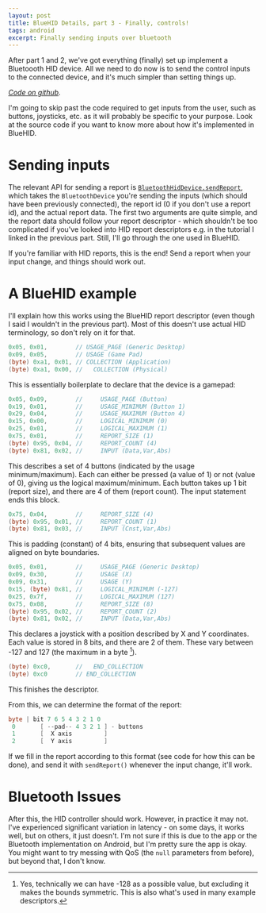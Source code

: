 ```yaml
---
layout: post
title: BlueHID Details, part 3 - Finally, controls!
tags: android
excerpt: Finally sending inputs over bluetooth
---
```


After part 1 and 2, we've got everything (finally) set up implement a Bluetoooth HID device. All we need to do now is to send the control inputs to the connected device, and it's much simpler than setting things up.

<!--more-->

[*Code on github*][ralismark/bluehid].

[ralismark/bluehid]: https://github.com/ralismark/bluehid

I'm going to skip past the code required to get inputs from the user, such as buttons, joysticks, etc. as it will probably be specific to your purpose. Look at the source code if you want to know more about how it's implemented in BlueHID.

# Sending inputs

The relevant API for sending a report is [`BluetoothHidDevice.sendReport`][sendreport], which takes the `BluetoothDevice` you're sending the inputs (which should have been previously connected), the report id (0 if you don't use a report id), and the actual report data. The first two arguments are quite simple, and the report data should follow your report descriptor - which shouldn't be too complicated if you've looked into HID report descriptors e.g. in the tutorial I linked in the previous part. Still, I'll go through the one used in BlueHID.

[sendreport]: https://developer.android.com/reference/android/bluetooth/BluetoothHidDevice.html#sendReport(android.bluetooth.BluetoothDevice,%20int,%20byte[])

If you're familiar with HID reports, this is the end! Send a report when your input change, and things should work out.

# A BlueHID example

I'll explain how this works using the BlueHID report descriptor (even though I said I wouldn't in the previous part). Most of this doesn't use actual HID terminology, so don't rely on it for that.

```java
0x05, 0x01,        // USAGE_PAGE (Generic Desktop)
0x09, 0x05,        // USAGE (Game Pad)
(byte) 0xa1, 0x01, // COLLECTION (Application)
(byte) 0xa1, 0x00, //   COLLECTION (Physical)
```

This is essentially boilerplate to declare that the device is a gamepad:

```java
0x05, 0x09,        //     USAGE_PAGE (Button)
0x19, 0x01,        //     USAGE_MINIMUM (Button 1)
0x29, 0x04,        //     USAGE_MAXIMUM (Button 4)
0x15, 0x00,        //     LOGICAL_MINIMUM (0)
0x25, 0x01,        //     LOGICAL_MAXIMUM (1)
0x75, 0x01,        //     REPORT_SIZE (1)
(byte) 0x95, 0x04, //     REPORT_COUNT (4)
(byte) 0x81, 0x02, //     INPUT (Data,Var,Abs)
```

This describes a set of 4 buttons (indicated by the usage minimum/maximum). Each can either be pressed (a value of 1) or not (value of 0), giving us the logical maximum/minimum. Each button takes up 1 bit (report size), and there are 4 of them (report count). The input statement ends this block.

```java
0x75, 0x04,        //     REPORT_SIZE (4)
(byte) 0x95, 0x01, //     REPORT_COUNT (1)
(byte) 0x81, 0x03, //     INPUT (Cnst,Var,Abs)
```

This is padding (constant) of 4 bits, ensuring that subsequent values are aligned on byte boundaries.

```java
0x05, 0x01,        //     USAGE_PAGE (Generic Desktop)
0x09, 0x30,        //     USAGE (X)
0x09, 0x31,        //     USAGE (Y)
0x15, (byte) 0x81, //     LOGICAL_MINIMUM (-127)
0x25, 0x7f,        //     LOGICAL_MAXIMUM (127)
0x75, 0x08,        //     REPORT_SIZE (8)
(byte) 0x95, 0x02, //     REPORT_COUNT (2)
(byte) 0x81, 0x02, //     INPUT (Data,Var,Abs)
```

This declares a joystick with a position described by X and Y coordinates. Each value is stored in 8 bits, and there are 2 of them. These vary between -127 and 127 (the maximum in a byte [^1]).

[^1]: Yes, technically we can have -128 as a possible value, but excluding it makes the bounds symmetric. This is also what's used in many example descriptors.

```java
(byte) 0xc0,       //   END_COLLECTION
(byte) 0xc0        // END_COLLECTION
```

This finishes the descriptor.

From this, we can determine the format of the report:

```java
byte | bit 7 6 5 4 3 2 1 0
 0       [ --pad-- 4 3 2 1 ] - buttons
 1       [  X axis         ]
 2       [  Y axis         ]
```

If we fill in the report according to this format (see code for how this can be done), and send it with `sendReport()` whenever the input change, it'll work.

# Bluetooth Issues

After this, the HID controller should work. However, in practice it may not. I've experienced significant variation in latency - on some days, it works well, but on others, it just doesn't. I'm not sure if this is due to the app or the Bluetooth implementation on Android, but I'm pretty sure the app is okay. You might want to try messing with QoS (the `null` parameters from before), but beyond that, I don't know.

